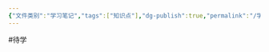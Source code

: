 ```yaml
---
{"文件类别":"学习笔记","tags":["知识点"],"dg-publish":true,"permalink":"/学习笔记studyup/知识点cheese/无因管理/","dgPassFrontmatter":true,"noteIcon":"","created":"2024-10-14T15:44:34.347+08:00","updated":"2024-10-14T15:44:37.549+08:00"}
---
```


#待学